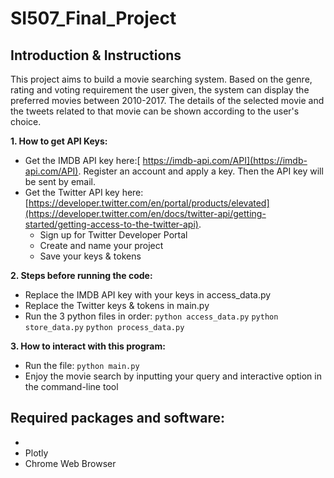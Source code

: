 # SI507_Final_Project

## Introduction & Instructions

This project aims to build a movie searching system. Based on the genre, rating and	voting requirement the	 user	 given,	the	 system	 can	 display the preferred	movies between	 2010-2017. The	 details of	 the	 selected	movie and the tweets	related	to	that	movie can be shown according to the user's choice.

**1. How to get API Keys:**
- Get the IMDB API key here:[ https://imdb-api.com/API](https://imdb-api.com/API). Register an account and apply a key. Then the API key will be sent by email.
- Get the Twitter API key here: [https://developer.twitter.com/en/portal/products/elevated](https://developer.twitter.com/en/docs/twitter-api/getting-started/getting-access-to-the-twitter-api). 
    - Sign up for Twitter Developer Portal
    - Create and name your project
    - Save your keys & tokens

**2. Steps before running the code:**
- Replace the IMDB API key with your keys in access_data.py
- Replace the Twitter keys & tokens in main.py
- Run the 3 python files in order:
    `python access_data.py`
    `python store_data.py`
    `python process_data.py`


**3. How to interact with this program:**
- Run the file: `python main.py`
- Enjoy the movie search by inputting your query and interactive option in the command-line tool



## Required packages and software:

- 
- Plotly
- Chrome Web Browser
